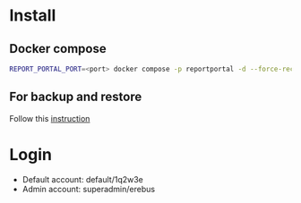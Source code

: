 # Install
## Docker compose
```bash
REPORT_PORTAL_PORT=<port> docker compose -p reportportal -d --force-recreate  -f configs/report-portal/docker-compose.yml up
```
## For backup and restore
Follow this [instruction](https://reportportal.io/docs/installation-steps-advanced/BackupRestoreGuide/)

# Login
- Default account: default/1q2w3e
- Admin account: superadmin/erebus


